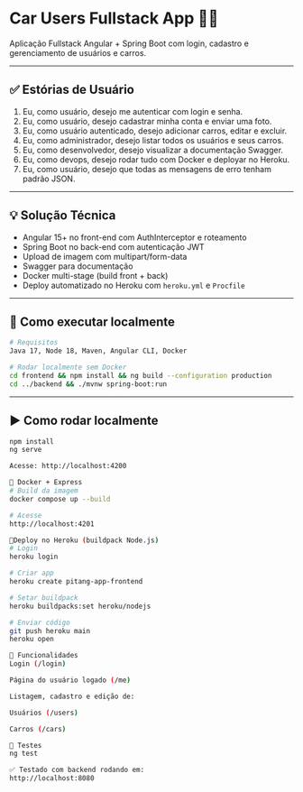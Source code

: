 # Car Users Fullstack App 🚗👤

Aplicação Fullstack Angular + Spring Boot com login, cadastro e gerenciamento de usuários e carros.

---

## ✅ Estórias de Usuário

1. Eu, como usuário, desejo me autenticar com login e senha.
2. Eu, como usuário, desejo cadastrar minha conta e enviar uma foto.
3. Eu, como usuário autenticado, desejo adicionar carros, editar e excluir.
4. Eu, como administrador, desejo listar todos os usuários e seus carros.
5. Eu, como desenvolvedor, desejo visualizar a documentação Swagger.
6. Eu, como devops, desejo rodar tudo com Docker e deployar no Heroku.
7. Eu, como usuário, desejo que todas as mensagens de erro tenham padrão JSON.

---

## 💡 Solução Técnica

- Angular 15+ no front-end com AuthInterceptor e roteamento
- Spring Boot no back-end com autenticação JWT
- Upload de imagem com multipart/form-data
- Swagger para documentação
- Docker multi-stage (build front + back)
- Deploy automatizado no Heroku com `heroku.yml` e `Procfile`

---

## 🚀 Como executar localmente

```bash
# Requisitos
Java 17, Node 18, Maven, Angular CLI, Docker

# Rodar localmente sem Docker
cd frontend && npm install && ng build --configuration production
cd ../backend && ./mvnw spring-boot:run
```

---

## ▶️ Como rodar localmente

```bash
npm install
ng serve

Acesse: http://localhost:4200

🐳 Docker + Express
# Build da imagem
docker compose up --build

# Acesse
http://localhost:4201

🔧Deploy no Heroku (buildpack Node.js)
# Login
heroku login

# Criar app
heroku create pitang-app-frontend

# Setar buildpack
heroku buildpacks:set heroku/nodejs

# Enviar código
git push heroku main
heroku open

🧩 Funcionalidades
Login (/login)

Página do usuário logado (/me)

Listagem, cadastro e edição de:

Usuários (/users)

Carros (/cars)

🧪 Testes
ng test

✅ Testado com backend rodando em:
http://localhost:8080

